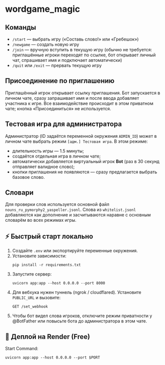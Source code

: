 # wordgame_magic

## Команды

- `/start` — выбрать игру («Составь слово!» или «Гребешок»)
- `/newgame` — создать новую игру
- `/join` — вручную вступить в текущую игру (обычно не требуется: приглашённые игроки переходят по ссылке, бот открывает личный чат, спрашивает имя и подключает автоматически)
- `/quit` или `/exit` — прервать текущую игру

## Присоединение по приглашению

Приглашённый игрок открывает ссылку приглашения. Бот запускается в личном чате, сразу запрашивает имя и после ввода добавляет участника к игре. Все взаимодействие происходит в этом приватном чате; кнопка «Присоединиться» не используется.

## Тестовая игра для администратора

Администратор (ID задаётся переменной окружения `ADMIN_ID`) может в личном чате выбрать
режим `[адм.] Тестовая игра`. В этом режиме:

- длительность игры — 1.5 минуты;
- создаётся отдельная игра в личном чате;
- автоматически добавляется виртуальный игрок **Bot** (раз в 30 секунд отправляет
  валидное слово);
- кнопки приглашения не появляются — сразу предлагается выбрать базовое слово.

## Словари

Для проверки слов используется основной файл `nouns_ru_pymorphy2_yaspeller.jsonl`. Слова
из `whitelist.jsonl` добавляются как дополнение и засчитываются наравне с основным
словарём во всех режимах игры.

## ⚡ Быстрый старт локально

1. Создайте `.env` или экспортируйте переменные окружения.
2. Установите зависимости:
   ```
   pip install -r requirements.txt
   ```
3. Запустите сервер:
   ```
   uvicorn app:app --host 0.0.0.0 --port 8000
   ```
4. Для вебхука нужен туннель (ngrok / cloudflared).
   Установите `PUBLIC_URL` и вызовите:
   ```
   GET /set_webhook
   ```
5. Чтобы бот видел слова игроков, отключите режим приватности у @BotFather или повысьте бота до администратора в этом чате.

## 🚀 Деплой на Render (Free)

Start Command:

```
uvicorn app:app --host 0.0.0.0 --port $PORT
```
